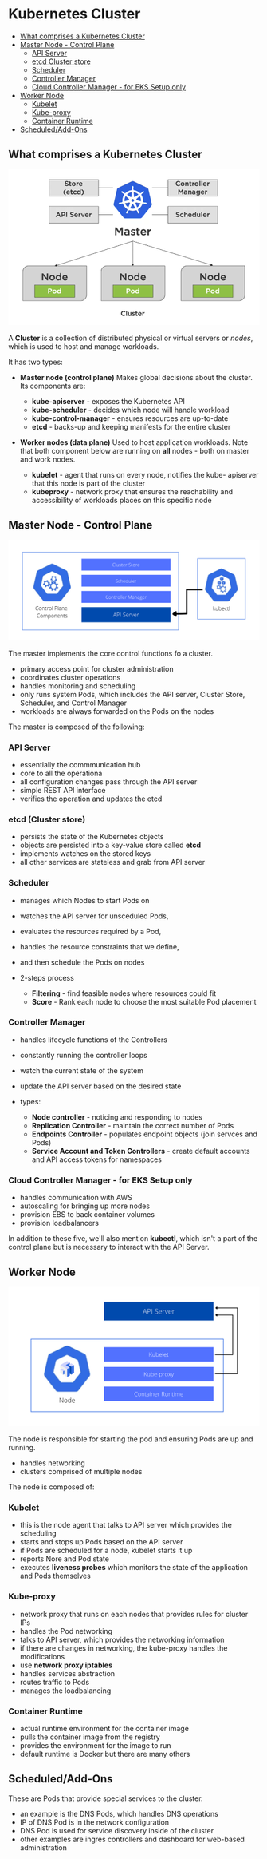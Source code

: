 # Kubernetes Cluster 


- [What comprises a Kubernetes Cluster](#what-comprises-a-kubernetes-cluster)
- [Master Node - Control Plane](#master-node---control-plane)
    - [API Server](#api-server)
    - [etcd Cluster store](#etcd-cluster-store)
    - [Scheduler](#scheduler)
    - [Controller Manager](#controller-manager)
    - [Cloud Controller Manager - for EKS Setup only](#cloud-controller-manager---for-eks-setup-only)
- [Worker Node](#worker-node)
    - [Kubelet](#kubelet)
    - [Kube-proxy](#kube-proxy)
    - [Container Runtime](#container-runtime)
- [Scheduled/Add-Ons](#scheduledadd-ons)



## What comprises a Kubernetes Cluster

<p align=center>
<img src="../../Images/k8sclustercomponentsbigpicture2.png">
</p>

A **Cluster** is a collection of distributed physical or virtual servers or *nodes*, which is used to host and manage workloads.
 
It has two types:

- **Master node (control plane)**
    Makes global decisions about the cluster. Its components are:
    - **kube-apiserver** - exposes the Kubernetes API
    - **kube-scheduler** - decides which node will handle workload
    - **kube-control-manager** - ensures resources are up-to-date
    - **etcd** - backs-up and keeping manifests for the entire cluster

- **Worker nodes (data plane)**
    Used to host application workloads. Note that both component below are running on **all** nodes - both on master and work nodes.
    - **kubelet** - agent that runs on every node,  notifies the kube- apiserver that this node is part of the cluster
    - **kubeproxy** - network proxy that ensures the reachability and accessibility of workloads places on this specific node

## Master Node - Control Plane

<p align=center>
<img src="../../Images/controlplanecomponents.png">
</p>

The master implements the core control functions fo a cluster.
- primary access point for cluster administration
- coordinates cluster operations
- handles monitoring and scheduling
- only runs system Pods, which includes the API server, Cluster Store, Scheduler, and Control Manager
- workloads are always forwarded on the Pods on the nodes

The master is composed of the following:

### API Server

- essentially the commmunication hub
- core to all the operationa
- all configuration changes pass through the API server
- simple REST API interface
- verifies the operation and updates the etcd

### etcd (Cluster store)

- persists the state of the Kubernetes objects
- objects are persisted into a key-value store called **etcd**
- implements watches on the stored keys
- all other services are stateless and grab from API server

### Scheduler

- manages which Nodes to start Pods on
- watches the API server for unsceduled Pods,
- evaluates the resources required by a Pod,
- handles the resource constraints that we define,
- and then schedule the Pods on nodes
- 2-steps process

    - **Filtering** - find feasible nodes where resources could fit 
    - **Score** - Rank each node to choose the most suitable Pod placement

### Controller Manager

- handles lifecycle functions of the Controllers
- constantly running the controller loops
- watch the current state of the system
- update the API server based on the desired state
- types:

    - **Node controller** - noticing and responding to nodes 
    - **Replication Controller** - maintain the correct number of Pods 
    - **Endpoints Controller** - populates endpoint objects (join servces and Pods)
    - **Service Account and Token Controllers** - create default accounts and API access tokens for namespaces

### Cloud Controller Manager - for EKS Setup only

- handles communication with AWS
- autoscaling for bringing up more nodes 
- provision EBS to back container volumes 
- provision loadbalancers

In addition to these five, we'll also mention **kubectl**, which isn't a part of the control plane but is necessary to interact with the API Server.

## Worker Node  

<p align=center>
<img src="../../Images/k8snode.png">
</p>

The node is responsible for starting the pod and ensuring Pods are up and running.
- handles networking
- clusters comprised of multiple nodes

The node is composed of:

### Kubelet

- this is the node agent that talks to API server which provides the scheduling
- starts and stops up Pods based on the API server 
- if Pods are scheduled for a node, kubelet starts it up
- reports Nore and Pod state
- executes **liveness probes** which monitors the state of the application and Pods themselves

### Kube-proxy

- network proxy that runs on each nodes that provides rules for cluster IPs
- handles the Pod networking
- talks to API server, which provides the networking information
- if there are changes in networking, the kube-proxy handles the modifications
- use **network proxy iptables**
- handles services abstraction 
- routes traffic to Pods
- manages the loadbalancing

### Container Runtime

- actual runtime environment for the container image
- pulls the container image from the registry
- provides the environment for the image to run
- default runtime is Docker but there are many others

## Scheduled/Add-Ons

These are Pods that provide special services to the cluster.
- an example is the DNS Pods, which handles DNS operations
- IP of DNS Pod is in the network configuration
- DNS Pod is used for service discovery inside of the cluster
- other examples are ingres controllers and dashboard for web-based administration